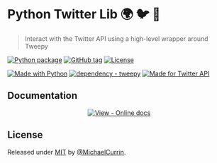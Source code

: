 # Python Twitter Lib 🌍 🐦 🐍
> Interact with the Twitter API using a high-level wrapper around Tweepy

[![Python package](https://github.com/MichaelCurrin/python-twitter-lib/workflows/Python%20package/badge.svg)](https://github.com/MichaelCurrin/python-twitter-lib/actions?query=workflow:"Python+package")
[![GitHub tag](https://img.shields.io/github/tag/MichaelCurrin/python-twitter-lib)](https://GitHub.com/MichaelCurrin/python-twitter-lib/tags/)
[![License](https://img.shields.io/badge/License-MIT-blue.svg)](#license)

[![Made with Python](https://img.shields.io/badge/Python->=3.6-blue?logo=python&logoColor=white)](https://python.org "Go to Python homepage")
[![dependency - tweepy](https://img.shields.io/badge/tweepy-3-blue?logo=twitter&logoColor=white)](https://www.tweepy.org/ "Go to Tweepy homepage")
[![Made for Twitter API](https://img.shields.io/badge/Twitter_API-1.1-blue?logo=twitter&logoColor=white)](https://developer.twitter.com/en/docs)


## Documentation

<div align="center">

[![View - Online docs](https://img.shields.io/badge/View-Online_docs-2ea44f?style=for-the-badge)](https://michaelcurrin.github.io/python-twitter-lib/ "Go to online docs")

</div>


## License

Released under [MIT](/LICENSE) by [@MichaelCurrin](https://github.com/MichaelCurrin).
